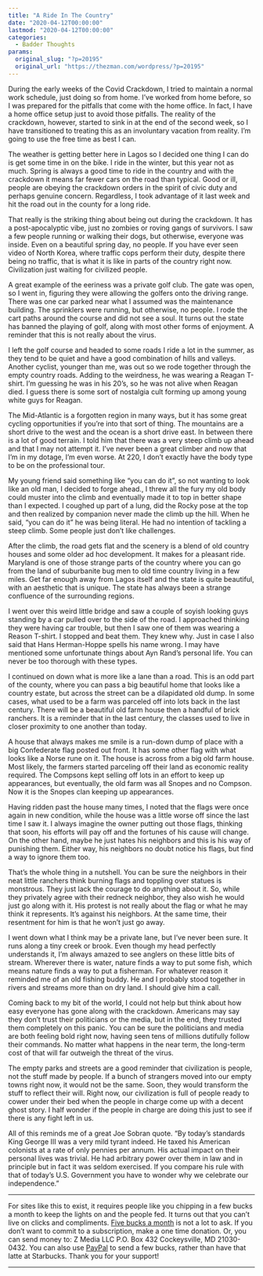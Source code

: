 ```yaml
---
title: "A Ride In The Country"
date: "2020-04-12T00:00:00"
lastmod: "2020-04-12T00:00:00"
categories:
  - Badder Thoughts
params:
  original_slug: "?p=20195"
  original_url: "https://thezman.com/wordpress/?p=20195"
---
```


During the early weeks of the Covid Crackdown, I tried to maintain a
normal work schedule, just doing so from home. I’ve worked from home
before, so I was prepared for the pitfalls that come with the home
office. In fact, I have a home office setup just to avoid those
pitfalls. The reality of the crackdown, however, started to sink in at
the end of the second week, so I have transitioned to treating this as
an involuntary vacation from reality. I’m going to use the free time as
best I can.

The weather is getting better here in Lagos so I decided one thing I can
do is get some time in on the bike. I ride in the winter, but this year
not as much. Spring is always a good time to ride in the country and
with the crackdown it means far fewer cars on the road than typical.
Good or ill, people are obeying the crackdown orders in the spirit of
civic duty and perhaps genuine concern. Regardless, I took advantage of
it last week and hit the road out in the county for a long ride.

That really is the striking thing about being out during the crackdown.
It has a post-apocalyptic vibe, just no zombies or roving gangs of
survivors. I saw a few people running or walking their dogs, but
otherwise, everyone was inside. Even on a beautiful spring day, no
people. If you have ever seen video of North Korea, where traffic cops
perform their duty, despite there being no traffic, that is what it is
like in parts of the country right now. Civilization just waiting for
civilized people.

A great example of the eeriness was a private golf club. The gate was
open, so I went in, figuring they were allowing the golfers onto the
driving range. There was one car parked near what I assumed was the
maintenance building. The sprinklers were running, but otherwise, no
people. I rode the cart paths around the course and did not see a soul.
It turns out the state has banned the playing of golf, along with most
other forms of enjoyment. A reminder that this is not really about the
virus.

I left the golf course and headed to some roads I ride a lot in the
summer, as they tend to be quiet and have a good combination of hills
and valleys. Another cyclist, younger than me, was out so we rode
together through the empty country roads. Adding to the weirdness, he
was wearing a Reagan T-shirt. I’m guessing he was in his 20’s, so he was
not alive when Reagan died. I guess there is some sort of nostalgia cult
forming up among young white guys for Reagan.

The Mid-Atlantic is a forgotten region in many ways, but it has some
great cycling opportunities if you’re into that sort of thing. The
mountains are a short drive to the west and the ocean is a short drive
east. In between there is a lot of good terrain. I told him that there
was a very steep climb up ahead and that I may not attempt it. I’ve
never been a great climber and now that I’m in my dotage, I’m even
worse. At 220, I don’t exactly have the body type to be on the
professional tour.

My young friend said something like “you can do it”, so not wanting to
look like an old man, I decided to forge ahead., I threw all the fury my
old body could muster into the climb and eventually made it to top in
better shape than I expected. I coughed up part of a lung, did the Rocky
pose at the top and then realized by companion never made the climb up
the hill. When he said, “you can do it” he was being literal. He had no
intention of tackling a steep climb. Some people just don’t like
challenges.

After the climb, the road gets flat and the scenery is a blend of old
country houses and some older ad hoc development. It makes for a
pleasant ride. Maryland is one of those strange parts of the country
where you can go from the land of suburbanite bug men to old time
country living in a few miles. Get far enough away from Lagos itself and
the state is quite beautiful, with an aesthetic that is unique. The
state has always been a strange confluence of the surrounding regions.

I went over this weird little bridge and saw a couple of soyish looking
guys standing by a car pulled over to the side of the road. I approached
thinking they were having car trouble, but then I saw one of them was
wearing a Reason T-shirt. I stopped and beat them. They knew why. Just
in case I also said that Hans Herman-Hoppe spells his name wrong. I may
have mentioned some unfortunate things about Ayn Rand’s personal life.
You can never be too thorough with these types.

I continued on down what is more like a lane than a road. This is an odd
part of the county, where you can pass a big beautiful home that looks
like a country estate, but across the street can be a dilapidated old
dump. In some cases, what used to be a farm was parceled off into lots
back in the last century. There will be a beautiful old farm house then
a handful of brick ranchers. It is a reminder that in the last century,
the classes used to live in closer proximity to one another than today.

A house that always makes me smile is a run-down dump of place with a
big Confederate flag posted out front. It has some other flag with what
looks like a Norse rune on it. The house is across from a big old farm
house. Most likely, the farmers started parceling off their land as
economic reality required. The Compsons kept selling off lots in an
effort to keep up appearances, but eventually, the old farm was all
Snopes and no Compson. Now it is the Snopes clan keeping up appearances.

Having ridden past the house many times, I noted that the flags were
once again in new condition, while the house was a little worse off
since the last time I saw it. I always imagine the owner putting out
those flags, thinking that soon, his efforts will pay off and the
fortunes of his cause will change. On the other hand, maybe he just
hates his neighbors and this is his way of punishing them. Either way,
his neighbors no doubt notice his flags, but find a way to ignore them
too.

That’s the whole thing in a nutshell. You can be sure the neighbors in
their neat little ranchers think burning flags and toppling over statues
is monstrous. They just lack the courage to do anything about it. So,
while they privately agree with their redneck neighbor, they also wish
he would just go along with it. His protest is not really about the flag
or what he may think it represents. It’s against his neighbors. At the
same time, their resentment for him is that he won’t just go away.

I went down what I think may be a private lane, but I’ve never been
sure. It runs along a tiny creek or brook. Even though my head perfectly
understands it, I’m always amazed to see anglers on these little bits of
stream. Wherever there is water, nature finds a way to put some fish,
which means nature finds a way to put a fisherman. For whatever reason
it reminded me of an old fishing buddy. He and I probably stood together
in rivers and streams more than on dry land. I should give him a call.

Coming back to my bit of the world, I could not help but think about how
easy everyone has gone along with the crackdown. Americans may say they
don’t trust their politicians or the media, but in the end, they trusted
them completely on this panic. You can be sure the politicians and media
are both feeling bold right now, having seen tens of millions dutifully
follow their commands. No matter what happens in the near term, the
long-term cost of that will far outweigh the threat of the virus.

The empty parks and streets are a good reminder that civilization is
people, not the stuff made by people. If a bunch of strangers moved into
our empty towns right now, it would not be the same. Soon, they would
transform the stuff to reflect their will. Right now, our civilization
is full of people ready to cower under their bed when the people in
charge come up with a decent ghost story. I half wonder if the people in
charge are doing this just to see if there is any fight left in us.

All of this reminds me of a great Joe Sobran quote. “By today’s
standards King George III was a very mild tyrant indeed. He taxed his
American colonists at a rate of only pennies per annum. His actual
impact on their personal lives was trivial. He had arbitrary power over
them in law and in principle but in fact it was seldom exercised. If you
compare his rule with that of today’s U.S. Government you have to wonder
why we celebrate our independence.”

------------------------------------------------------------------------

For sites like this to exist, it requires people like you chipping in a
few bucks a month to keep the lights on and the people fed. It turns out
that you can’t live on clicks and compliments.
<a href="https://www.subscribestar.com/the-z-blog"
rel="noopener noreferrer" target="_blank">Five bucks a month</a> is not
a lot to ask. If you don’t want to commit to a subscription, make a one
time donation. Or, you can send money to: Z Media LLC P.O. Box 432
Cockeysville, MD 21030-0432. You can also use <a
href="https://www.paypal.com/cgi-bin/webscr?cmd=_s-xclick&amp;hosted_button_id=UDAS2Q8JYA6CN&amp;source=url"
rel="noopener noreferrer" target="_blank">PayPal</a> to send a few
bucks, rather than have that latte at Starbucks. Thank you for your
support!

------------------------------------------------------------------------
